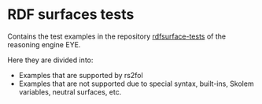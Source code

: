 # RDF surfaces tests

Contains the test examples in the repository [rdfsurface-tests](https://github.com/eyereasoner/rdfsurfaces-tests/tree/94eb1b74c70b51f34f67b15d59e8e02ebaf4a96b) of the reasoning engine EYE.

Here they are divided into:
- Examples that are supported by rs2fol
- Examples that are not supported due to special syntax, built-ins, Skolem variables, neutral surfaces, etc.
